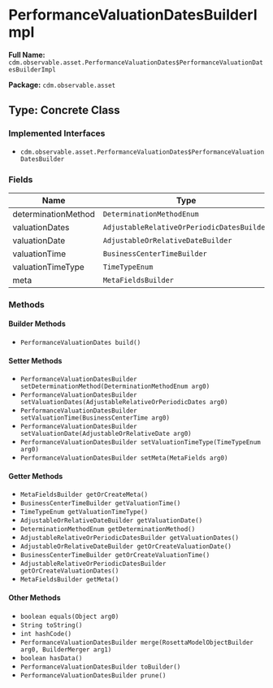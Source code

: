 # PerformanceValuationDatesBuilderImpl

**Full Name:** `cdm.observable.asset.PerformanceValuationDates$PerformanceValuationDatesBuilderImpl`

**Package:** `cdm.observable.asset`

## Type: Concrete Class

### Implemented Interfaces

- `cdm.observable.asset.PerformanceValuationDates$PerformanceValuationDatesBuilder`

### Fields

| Name | Type | Description |
|------|------|-------------|
| determinationMethod | `DeterminationMethodEnum` |  |
| valuationDates | `AdjustableRelativeOrPeriodicDatesBuilder` |  |
| valuationDate | `AdjustableOrRelativeDateBuilder` |  |
| valuationTime | `BusinessCenterTimeBuilder` |  |
| valuationTimeType | `TimeTypeEnum` |  |
| meta | `MetaFieldsBuilder` |  |

### Methods

#### Builder Methods

- `PerformanceValuationDates build()`

#### Setter Methods

- `PerformanceValuationDatesBuilder setDeterminationMethod(DeterminationMethodEnum arg0)`
- `PerformanceValuationDatesBuilder setValuationDates(AdjustableRelativeOrPeriodicDates arg0)`
- `PerformanceValuationDatesBuilder setValuationTime(BusinessCenterTime arg0)`
- `PerformanceValuationDatesBuilder setValuationDate(AdjustableOrRelativeDate arg0)`
- `PerformanceValuationDatesBuilder setValuationTimeType(TimeTypeEnum arg0)`
- `PerformanceValuationDatesBuilder setMeta(MetaFields arg0)`

#### Getter Methods

- `MetaFieldsBuilder getOrCreateMeta()`
- `BusinessCenterTimeBuilder getValuationTime()`
- `TimeTypeEnum getValuationTimeType()`
- `AdjustableOrRelativeDateBuilder getValuationDate()`
- `DeterminationMethodEnum getDeterminationMethod()`
- `AdjustableRelativeOrPeriodicDatesBuilder getValuationDates()`
- `AdjustableOrRelativeDateBuilder getOrCreateValuationDate()`
- `BusinessCenterTimeBuilder getOrCreateValuationTime()`
- `AdjustableRelativeOrPeriodicDatesBuilder getOrCreateValuationDates()`
- `MetaFieldsBuilder getMeta()`

#### Other Methods

- `boolean equals(Object arg0)`
- `String toString()`
- `int hashCode()`
- `PerformanceValuationDatesBuilder merge(RosettaModelObjectBuilder arg0, BuilderMerger arg1)`
- `boolean hasData()`
- `PerformanceValuationDatesBuilder toBuilder()`
- `PerformanceValuationDatesBuilder prune()`

